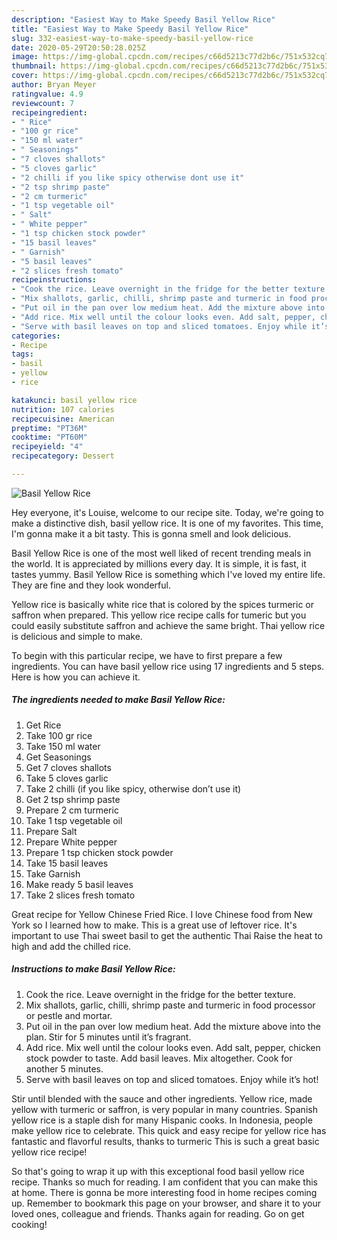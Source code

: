 ```yaml
---
description: "Easiest Way to Make Speedy Basil Yellow Rice"
title: "Easiest Way to Make Speedy Basil Yellow Rice"
slug: 332-easiest-way-to-make-speedy-basil-yellow-rice
date: 2020-05-29T20:50:28.025Z
image: https://img-global.cpcdn.com/recipes/c66d5213c77d2b6c/751x532cq70/basil-yellow-rice-recipe-main-photo.jpg
thumbnail: https://img-global.cpcdn.com/recipes/c66d5213c77d2b6c/751x532cq70/basil-yellow-rice-recipe-main-photo.jpg
cover: https://img-global.cpcdn.com/recipes/c66d5213c77d2b6c/751x532cq70/basil-yellow-rice-recipe-main-photo.jpg
author: Bryan Meyer
ratingvalue: 4.9
reviewcount: 7
recipeingredient:
- " Rice"
- "100 gr rice"
- "150 ml water"
- " Seasonings"
- "7 cloves shallots"
- "5 cloves garlic"
- "2 chilli if you like spicy otherwise dont use it"
- "2 tsp shrimp paste"
- "2 cm turmeric"
- "1 tsp vegetable oil"
- " Salt"
- " White pepper"
- "1 tsp chicken stock powder"
- "15 basil leaves"
- " Garnish"
- "5 basil leaves"
- "2 slices fresh tomato"
recipeinstructions:
- "Cook the rice. Leave overnight in the fridge for the better texture."
- "Mix shallots, garlic, chilli, shrimp paste and turmeric in food processor or pestle and mortar."
- "Put oil in the pan over low medium heat. Add the mixture above into the plan. Stir for 5 minutes until it’s fragrant."
- "Add rice. Mix well until the colour looks even. Add salt, pepper, chicken stock powder to taste. Add basil leaves. Mix altogether. Cook for another 5 minutes."
- "Serve with basil leaves on top and sliced tomatoes. Enjoy while it’s hot!"
categories:
- Recipe
tags:
- basil
- yellow
- rice

katakunci: basil yellow rice 
nutrition: 107 calories
recipecuisine: American
preptime: "PT36M"
cooktime: "PT60M"
recipeyield: "4"
recipecategory: Dessert

---
```



![Basil Yellow Rice](https://img-global.cpcdn.com/recipes/c66d5213c77d2b6c/751x532cq70/basil-yellow-rice-recipe-main-photo.jpg)

Hey everyone, it's Louise, welcome to our recipe site. Today, we're going to make a distinctive dish, basil yellow rice. It is one of my favorites. This time, I'm gonna make it a bit tasty. This is gonna smell and look delicious.

Basil Yellow Rice is one of the most well liked of recent trending meals in the world. It is appreciated by millions every day. It is simple, it is fast, it tastes yummy. Basil Yellow Rice is something which I've loved my entire life. They are fine and they look wonderful.

Yellow rice is basically white rice that is colored by the spices turmeric or saffron when prepared. This yellow rice recipe calls for tumeric but you could easily substitute saffron and achieve the same bright. Thai yellow rice is delicious and simple to make.


To begin with this particular recipe, we have to first prepare a few ingredients. You can have basil yellow rice using 17 ingredients and 5 steps. Here is how you can achieve it.

<!--inarticleads1-->

##### The ingredients needed to make Basil Yellow Rice:

1. Get  Rice
1. Take 100 gr rice
1. Take 150 ml water
1. Get  Seasonings
1. Get 7 cloves shallots
1. Take 5 cloves garlic
1. Take 2 chilli (if you like spicy, otherwise don’t use it)
1. Get 2 tsp shrimp paste
1. Prepare 2 cm turmeric
1. Take 1 tsp vegetable oil
1. Prepare  Salt
1. Prepare  White pepper
1. Prepare 1 tsp chicken stock powder
1. Take 15 basil leaves
1. Take  Garnish
1. Make ready 5 basil leaves
1. Take 2 slices fresh tomato


Great recipe for Yellow Chinese Fried Rice. I love Chinese food from New York so I learned how to make. This is a great use of leftover rice. It&#39;s important to use Thai sweet basil to get the authentic Thai Raise the heat to high and add the chilled rice. 

<!--inarticleads2-->

##### Instructions to make Basil Yellow Rice:

1. Cook the rice. Leave overnight in the fridge for the better texture.
1. Mix shallots, garlic, chilli, shrimp paste and turmeric in food processor or pestle and mortar.
1. Put oil in the pan over low medium heat. Add the mixture above into the plan. Stir for 5 minutes until it’s fragrant.
1. Add rice. Mix well until the colour looks even. Add salt, pepper, chicken stock powder to taste. Add basil leaves. Mix altogether. Cook for another 5 minutes.
1. Serve with basil leaves on top and sliced tomatoes. Enjoy while it’s hot!


Stir until blended with the sauce and other ingredients. Yellow rice, made yellow with turmeric or saffron, is very popular in many countries. Spanish yellow rice is a staple dish for many Hispanic cooks. In Indonesia, people make yellow rice to celebrate. This quick and easy recipe for yellow rice has fantastic and flavorful results, thanks to turmeric This is such a great basic yellow rice recipe! 

So that's going to wrap it up with this exceptional food basil yellow rice recipe. Thanks so much for reading. I am confident that you can make this at home. There is gonna be more interesting food in home recipes coming up. Remember to bookmark this page on your browser, and share it to your loved ones, colleague and friends. Thanks again for reading. Go on get cooking!

